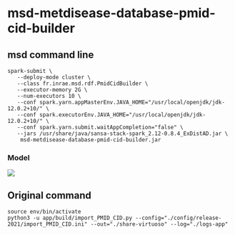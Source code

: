 # msd-metdisease-database-pmid-cid-builder

## msd command line

```
spark-submit \
   --deploy-mode cluster \
   --class fr.inrae.msd.rdf.PmidCidBuilder \
   --executor-memory 2G \
   --num-executors 10 \
   --conf spark.yarn.appMasterEnv.JAVA_HOME="/usr/local/openjdk/jdk-12.0.2+10/" \
   --conf spark.executorEnv.JAVA_HOME="/usr/local/openjdk/jdk-12.0.2+10/" \
   --conf spark.yarn.submit.waitAppCompletion="false" \
   --jars /usr/share/java/sansa-stack-spark_2.12-0.8.4_ExDistAD.jar \
    msd-metdisease-database-pmid-cid-builder.jar
```

### Model 

[![](https://mermaid.ink/img/pako:eNptkd1O40AMRl_FmqtUavMAvahUOs2CtLugtoiLpkKzGaf1NskEj8NveXcmCYiAuBuNfI792S8qcxbVVO3Z1AfY6LQCmG9_kxdwOTDmyFhlCCudQE4F7mAymZ1Stca77VqYqv0uVXCCs2iPcvXnQrdowq5cfaCjVnn2jq20_sROi4ixNiwk5CqoTXa89fTcE4sfCdDR8lqo8DEWVB1hMoO6JLsgcZp81niPfkG2M-iBIeoV48u6bbUdTL8bdd7lNqFCkHctufyBHCA9kURXXWd74_gY_2uo-DrG6LtpkOJX9MAkqI2YnE2Jc795FGjXBw8kB-jDIbPjTpMMNI73sQm7OmD8HysTd5eLN0x1uE4rP4-8uQ_Kv_2fD8Gw29JtRjYWKUZqrErk0pANl39pG6RKDlhiqqbhaTE3TSGpSqvXUNrU1ggubQjHapqbwuNYmUbc-qnK1FS4wY8iTSaMU75Xvb4Bp83OHA)](https://mermaid-js.github.io/mermaid-live-editor/edit#pako:eNptkd1O40AMRl_FmqtUavMAvahUOs2CtLugtoiLpkKzGaf1NskEj8NveXcmCYiAuBuNfI792S8qcxbVVO3Z1AfY6LQCmG9_kxdwOTDmyFhlCCudQE4F7mAymZ1Stca77VqYqv0uVXCCs2iPcvXnQrdowq5cfaCjVnn2jq20_sROi4ixNiwk5CqoTXa89fTcE4sfCdDR8lqo8DEWVB1hMoO6JLsgcZp81niPfkG2M-iBIeoV48u6bbUdTL8bdd7lNqFCkHctufyBHCA9kURXXWd74_gY_2uo-DrG6LtpkOJX9MAkqI2YnE2Jc795FGjXBw8kB-jDIbPjTpMMNI73sQm7OmD8HysTd5eLN0x1uE4rP4-8uQ_Kv_2fD8Gw29JtRjYWKUZqrErk0pANl39pG6RKDlhiqqbhaTE3TSGpSqvXUNrU1ggubQjHapqbwuNYmUbc-qnK1FS4wY8iTSaMU75Xvb4Bp83OHA)


## Original command

``` 
source env/bin/activate
python3 -u app/build/import_PMID_CID.py --config="./config/release-2021/import_PMID_CID.ini" --out="./share-virtuoso" --log="./logs-app"
```

